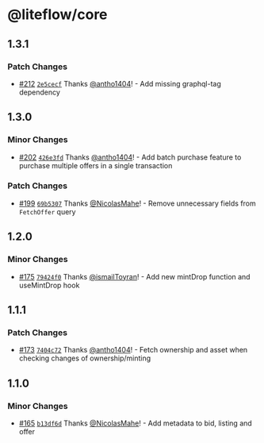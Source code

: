 # @liteflow/core

## 1.3.1

### Patch Changes

- [#212](https://github.com/liteflow-labs/liteflow-js/pull/212) [`2e5cecf`](https://github.com/liteflow-labs/liteflow-js/commit/2e5cecf1acb9d9585a8b4a7ace8137c7d33ed2c0) Thanks [@antho1404](https://github.com/antho1404)! - Add missing graphql-tag dependency

## 1.3.0

### Minor Changes

- [#202](https://github.com/liteflow-labs/liteflow-js/pull/202) [`426e3fd`](https://github.com/liteflow-labs/liteflow-js/commit/426e3fd1a4b1da27a789046cf5ca0b823e8dcb22) Thanks [@antho1404](https://github.com/antho1404)! - Add batch purchase feature to purchase multiple offers in a single transaction

### Patch Changes

- [#199](https://github.com/liteflow-labs/liteflow-js/pull/199) [`69b5307`](https://github.com/liteflow-labs/liteflow-js/commit/69b5307f4a7f1b63ca106ce9059dc8501d65473f) Thanks [@NicolasMahe](https://github.com/NicolasMahe)! - Remove unnecessary fields from `FetchOffer` query

## 1.2.0

### Minor Changes

- [#175](https://github.com/liteflow-labs/liteflow-js/pull/175) [`79424f0`](https://github.com/liteflow-labs/liteflow-js/commit/79424f0238b87ec70b3d597b95387e910425e9ea) Thanks [@ismailToyran](https://github.com/ismailToyran)! - Add new mintDrop function and useMintDrop hook

## 1.1.1

### Patch Changes

- [#173](https://github.com/liteflow-labs/liteflow-js/pull/173) [`7404c72`](https://github.com/liteflow-labs/liteflow-js/commit/7404c7254a523eaa794f4e9c992f9bf08001809b) Thanks [@antho1404](https://github.com/antho1404)! - Fetch ownership and asset when checking changes of ownership/minting

## 1.1.0

### Minor Changes

- [#165](https://github.com/liteflow-labs/liteflow-js/pull/165) [`b13df6d`](https://github.com/liteflow-labs/liteflow-js/commit/b13df6d1487a274c40b9d08bce24a3c1cdc9c4c8) Thanks [@NicolasMahe](https://github.com/NicolasMahe)! - Add metadata to bid, listing and offer
